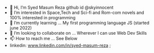 - 👋 Hi, I’m  Syed Masum Reza github id @skyinnocent
- 👀 I’m interested in Space,Tech and Sci-fi and Rom-com novels and 100% interested in programming 
- 🌱 I’m currently learning ... My first programming language JS (started june 2022)
- 💞️ I’m looking to collaborate on ... Wherever I can use Web Dev Skills
- 📫 How to reach me ... See Below
- linkedin: www.linkedin.com/in/syed-masum-reza ;

<!---
skyinnocent/skyinnocent is a ✨ special ✨ repository because its `README.md` (this file) appears on your GitHub profile.
You can click the Preview link to take a look at your changes.
--->
